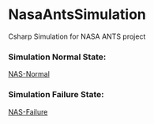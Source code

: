 # NasaAntsSimulation

Csharp Simulation for NASA ANTS project

### Simulation Normal State:
[NAS-Normal](https://github.com/bezzad/NasaAntsSimulation/raw/master/data/app/cover.png)

### Simulation Failure State:
[NAS-Failure](https://github.com/bezzad/NasaAntsSimulation/raw/master/data/app/failure-agents.png)
